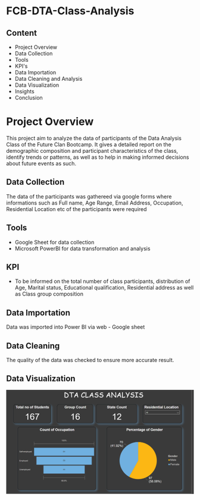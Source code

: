# FCB-DTA-Class-Analysis

## Content
- Project Overview
- Data Collection
- Tools
- KPI's
- Data Importation
- Data Cleaning and Analysis
- Data Visualization
- Insights
- Conclusion

# Project Overview
This project aim to analyze the data of participants of the Data Analysis Class of the Future Clan Bootcamp. It gives a detailed report on the demographic composition and participant characteristics of the class, identify trends or patterns, as well as to help in making informed decisions about future events as such.

## Data Collection
The data of the participants was gathereed via google forms where informations such as Full name, Age Range, Email Address, Occupation, Residential Location etc of the participants were required

## Tools
- Google Sheet for data collection
- Microsoft PowerBI for data transformation and analysis
  
## KPI  
- To be informed on the total number of class participants, distribution of Age, Marital status, Educational qualification, Residential address as well as Class group composition
  
## Data Importation
Data was imported into Power BI via web - Google sheet

## Data Cleaning
The quality of the data was checked to ensure more accurate result. 

## Data Visualization 
![Power BI Dashboard](https://github.com/Dorcas01/FCB-DTA-Class-Analysis-/blob/main/Capture%201.PNG)
